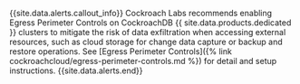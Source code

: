 {{site.data.alerts.callout_info}}
Cockroach Labs recommends enabling Egress Perimeter Controls on CockroachDB {{ site.data.products.dedicated }} clusters to mitigate the risk of data exfiltration when accessing external resources, such as cloud storage for change data capture or backup and restore operations. See [Egress Perimeter Controls]({% link cockroachcloud/egress-perimeter-controls.md %}) for detail and setup instructions.
{{site.data.alerts.end}}

